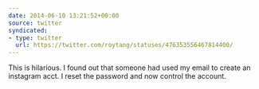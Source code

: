 ```yaml
---
date: 2014-06-10 13:21:52+00:00
source: twitter
syndicated:
- type: twitter
  url: https://twitter.com/roytang/statuses/476353556467814400/
---
```


This is hilarious. I found out that someone had used my email to create an instagram acct. I reset the password and now control the account.